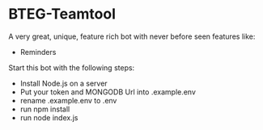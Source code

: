 # BTEG-Teamtool

A very great, unique, feature rich bot with never before seen features like:

- Reminders

Start this bot with the following steps:

- Install Node.js on a server
- Put your token and MONGODB Url into .example.env
- rename .example.env to .env
- run npm install
- run node index.js
